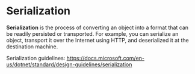 # Serialization

**Serialization** is the process of converting an object into a format that can be readily persisted or transported. For example, you can serialize an object, transport it over the Internet using HTTP, and deserialized it at the destination machine.

Serialization guidelines: https://docs.microsoft.com/en-us/dotnet/standard/design-guidelines/serialization
